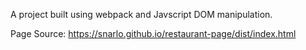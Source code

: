 A project built using webpack and Javscript DOM manipulation. 

Page Source: https://snarlo.github.io/restaurant-page/dist/index.html
